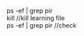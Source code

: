 ps -ef | grep pir <br>
kill <file number>   //kill learning file <br>
ps -ef | grep pir    //check  <br>
